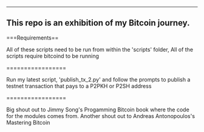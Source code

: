 -----------------------------------------------------------------------
This repo is an exhibition of my Bitcoin journey.
-----------------------------------------------------------------------

===Requirements==

 All of these scripts need to be run from within the 'scripts' folder,
 All of the scripts require bitcoind to be running

=================

Run my latest script, 'publish_tx_2.py' and follow the prompts to publish
a testnet transaction that pays to a P2PKH or P2SH address

=================

Big shout out to Jimmy Song's Progamming Bitcoin book where the code
for the modules comes from.
Another shout out to Andreas Antonopoulos's Mastering Bitcoin
